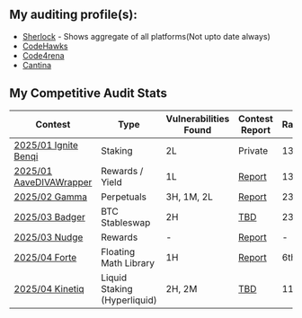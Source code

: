 ## My auditing profile(s):
- [Sherlock](https://audits.sherlock.xyz/watson/Riceee) - Shows aggregate of all platforms(Not upto date always)
- [CodeHawks](https://profiles.cyfrin.io/u/riceee)
- [Code4rena](https://code4rena.com/@Riceee)
- [Cantina](https://cantina.xyz/u/Riceee)


## My Competitive Audit Stats
| Contest      | Type | Vulnerabilities Found | Contest Report | Rankings |
|--------------|-----------|-------------|----------|-----------------|
| [2025/01 Ignite Benqi](https://codehawks.cyfrin.io/c/2025-01-benqi/results)| Staking   | 2L | Private | 13th |
| [2025/01 AaveDIVAWrapper](https://codehawks.cyfrin.io/c/2025-01-diva/results)|Rewards / Yield|1L| [Report](./My_Audit_Findings/DivaWrapper-Audit.md)| 13th |
| [2025/02 Gamma](https://codehawks.cyfrin.io/c/2025-02-gamma/results) | Perpetuals | 3H, 1M, 2L | [Report](./My_Audit_Findings/2025-02-Liquidity-Management.md) | 23rd |
| [2025/03 Badger](https://cantina.xyz/competitions/f57ffb47-0ded-4f04-bcec-ecd7d47fad58/leaderboard)| BTC Stableswap | 2H | [TBD]() | 23rd |
| [2025/03 Nudge](https://code4rena.com/audits/2025-03-nudgexyz)| Rewards | - | [Report](https://code4rena.com/reports/2025-03-nudgexyz) | - |
| [2025/04 Forte](https://code4rena.com/audits/2025-04-forte-float128-solidity-library)| Floating Math Library | 1H | [Report](https://code4rena.com/reports/2025-04-forte-float128-solidity-library) | 6th |
| [2025/04 Kinetiq](https://code4rena.com/audits/2025-04-kinetiq)| Liquid Staking (Hyperliquid) | 2H, 2M | [TBD]() | 11th |
